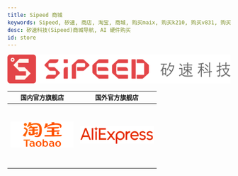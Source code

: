 ```yaml
---
title: Sipeed 商城
keywords: Sipeed, 矽速, 商店, 淘宝, 商城, 购买maix, 购买k210, 购买v831, 购买v833
desc: 矽速科技(Sipeed)商城导航, AI 硬件购买
id: store
---
```


<div class="title_store">
<img src="/static/image/sipeed_logo_4.svg" alt="sipeed_logo">
</div>

<div>
<style>
	table {
		text-align: center;
	}
	table td {
		height: 10em;
	}
</style>
</div>

<table role="table" class="center_table">
    <thead>
        <tr>
            <th>国内官方旗舰店</th>
            <th>国外官方旗舰店</th>
        </tr>
    </thead>
    <tbody>
        <tr>
            <td rowspan="1"><a href="https://sipeed.taobao.com/"  target="_blank"><img src="/static/image/taobao.png" alt="sipeed taobao shop"></a></td>
            <td><a href="https://www.aliexpress.com/store/911876460" target="_blank"><img src="/static/image/aliexpress.png" alt="sipeed aliexpress shop"></a>
			</td>
        </tr>		
    </tbody>
</table>